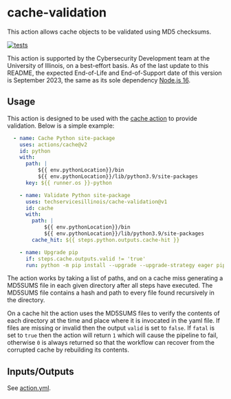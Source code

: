 # cache-validation

This action allows cache objects to be validated using MD5 checksums.

[![tests](https://github.com/techservicesillinois/cache-validation/actions/workflows/tests.yml/badge.svg)](https://github.com/techservicesillinois/cache-validation/actions/workflows/tests.yml)

This action is supported by the Cybersecurity Development team at
the University of Illinois, on a best-effort basis. As of the last
update to this README, the expected End-of-Life and End-of-Support
date of this version is September 2023, the same as its sole
dependency
[Node.js 16](https://nodejs.org/en/about/releases/).

## Usage

This action is designed to be used with the [cache
action](https://github.com/actions/cache/blob/main/README.md) to
provide validation. Below is a simple example:

```yaml
  - name: Cache Python site-package
    uses: actions/cache@v2
    id: python
    with:
      path: |
          ${{ env.pythonLocation}}/bin
          ${{ env.pythonLocation}}/lib/python3.9/site-packages
      key: ${{ runner.os }}-python

    - name: Validate Python site-package
      uses: techservicesillinois/cache-validation@v1
      id: cache
      with:
        path: |
            ${{ env.pythonLocation}}/bin
            ${{ env.pythonLocation}}/lib/python3.9/site-packages
        cache_hit: ${{ steps.python.outputs.cache-hit }}

    - name: Upgrade pip
      if: steps.cache.outputs.valid != 'true'
      run: python -m pip install --upgrade --upgrade-strategy eager pip
```

The action works by taking a list of paths, and on a cache miss
generating a MD5SUMS file in each given directory after all steps
have executed. The MD5SUMS file contains a hash and path to every
file found recursively in the directory.

On a cache hit the action uses the MD5SUMS files to verify the
contents of each directory at the time and place where it is invocated
in the yaml file. If files are missing or invalid then the output
`valid` is set to `false`. If `fatal` is set to `true` then the
action will return `1` which will cause the pipeline to fail,
otherwise `0` is always returned so that the workflow can recover
from the corrupted cache by rebuilding its contents.

## Inputs/Outputs

See [action.yml](action.yml).
